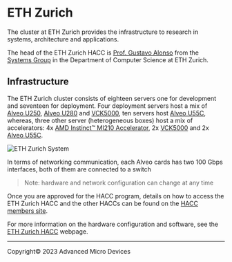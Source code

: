 # ETH Zurich

The cluster at ETH Zurich provides the infrastructure to research in systems, architecture and applications.

The head of the ETH Zurich HACC is [Prof. Gustavo Alonso](https://inf.ethz.ch/people/person-detail.alonso.html) from the [Systems Group](https://systems.ethz.ch/) in the  Department of Computer Science at ETH Zurich.  

## Infrastructure

The ETH Zurich cluster consists of eighteen servers one for development and seventeen for deployment. Four deployment servers host a mix of [Alveo U250](https://www.xilinx.com/products/boards-and-kits/alveo/u250.html), [Alveo U280](https://www.xilinx.com/products/boards-and-kits/alveo/u280.html) and [VCK5000](https://www.xilinx.com/products/boards-and-kits/vck5000.html), ten servers host [Alveo U55C](https://www.xilinx.com/products/boards-and-kits/alveo/u55c.html), whereas, three other server (heterogeneous boxes) host a mix of accelerators: 4x [AMD Instinct™ MI210 Accelerator](https://www.amd.com/en/products/server-accelerators/amd-instinct-mi210), 2x [VCK5000](https://www.xilinx.com/products/boards-and-kits/vck5000.html) and 2x [Alveo U55C](https://www.xilinx.com/products/boards-and-kits/alveo/u55c.html).

<img src="https://raw.githubusercontent.com/fpgasystems/hacc/main/imgs/infrastructure.png" alt="ETH Zurich System" class="responsive">

In terms of networking communication, each Alveo cards has two 100 Gbps interfaces, both of them are connected to a switch

> Note: hardware and network configuration can change at any time

Once you are approved for the HACC program, details on how to access the ETH Zurich HACC and the other HACCs can be found on the [HACC members site](https://www.xilinx.com/member/xup_research_clusters.html).

For more information on the hardware configuration and software, see the [ETH Zurich HACC](https://github.com/fpgasystems/hacc/blob/main/docs/infrastructure.md#infrastructure) webpage.

---------------------------------------
<p class="copyright">Copyright&copy; 2023 Advanced Micro Devices</p>
